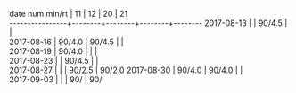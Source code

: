 date num min/rt |   11   |   12   |   20   |   21   
----------------+--------+--------+--------+--------
2017-08-13      |        | 90/4.5 |        |       
2017-08-16      | 90/4.0 | 90/4.5 |        |       
2017-08-19      | 90/4.0 |        |        |       
2017-08-23      |        | 90/4.5 |        |       
2017-08-27      |        |        | 90/2.5 | 90/2.0
2017-08-30      | 90/4.0 | 90/4.0 |        |       
2017-09-03      |        |        | 90/    | 90/   
